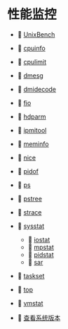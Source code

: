 # 性能监控

* 📄 [UnixBench](性能监控/UnixBench.md)
* 📄 [cpuinfo](性能监控/cpuinfo.md)
* 📄 [cpulimit](性能监控/cpulimit.md)
* 📄 [dmesg](性能监控/dmesg.md)
* 📄 [dmidecode](性能监控/dmidecode.md)
* 📄 [fio](性能监控/fio.md)
* 📄 [hdparm](性能监控/hdparm.md)
* 📄 [ipmitool](性能监控/ipmitool.md)
* 📄 [meminfo](性能监控/meminfo.md)
* 📄 [nice](性能监控/nice.md)
* 📄 [pidof](性能监控/pidof.md)
* 📄 [ps](性能监控/ps.md)
* 📄 [pstree](性能监控/pstree.md)
* 📄 [strace](性能监控/strace.md)
* 📑 [sysstat](性能监控/sysstat.md)

  * 📄 [iostat](性能监控/sysstat/iostat.md)
  * 📄 [mpstat](性能监控/sysstat/mpstat.md)
  * 📄 [pidstat](性能监控/sysstat/pidstat.md)
  * 📄 [sar](性能监控/sysstat/sar.md)
* 📄 [taskset](性能监控/taskset.md)
* 📄 [top](性能监控/top.md)
* 📄 [vmstat](性能监控/vmstat.md)
* 📄 [查看系统版本](性能监控/查看系统版本.md)

‍
